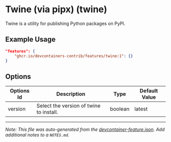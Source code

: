 
# Twine (via pipx) (twine)

Twine is a utility for publishing Python packages on PyPI.

## Example Usage

```json
"features": {
    "ghcr.io/devcontainers-contrib/features/twine:1": {}
}
```

## Options

| Options Id | Description | Type | Default Value |
|-----|-----|-----|-----|
| version | Select the version of twine to install. | boolean | latest |



---

_Note: This file was auto-generated from the [devcontainer-feature.json](https://github.com/devcontainers-contrib/features/blob/main/src/twine/devcontainer-feature.json).  Add additional notes to a `NOTES.md`._
